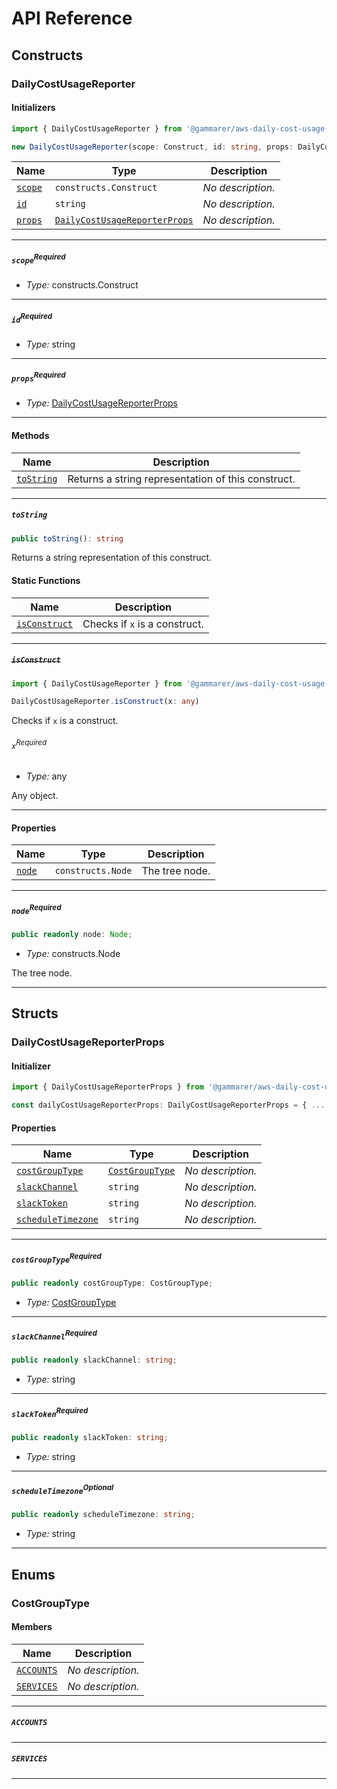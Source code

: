 # API Reference <a name="API Reference" id="api-reference"></a>

## Constructs <a name="Constructs" id="Constructs"></a>

### DailyCostUsageReporter <a name="DailyCostUsageReporter" id="@gammarer/aws-daily-cost-usage-reporter.DailyCostUsageReporter"></a>

#### Initializers <a name="Initializers" id="@gammarer/aws-daily-cost-usage-reporter.DailyCostUsageReporter.Initializer"></a>

```typescript
import { DailyCostUsageReporter } from '@gammarer/aws-daily-cost-usage-reporter'

new DailyCostUsageReporter(scope: Construct, id: string, props: DailyCostUsageReporterProps)
```

| **Name** | **Type** | **Description** |
| --- | --- | --- |
| <code><a href="#@gammarer/aws-daily-cost-usage-reporter.DailyCostUsageReporter.Initializer.parameter.scope">scope</a></code> | <code>constructs.Construct</code> | *No description.* |
| <code><a href="#@gammarer/aws-daily-cost-usage-reporter.DailyCostUsageReporter.Initializer.parameter.id">id</a></code> | <code>string</code> | *No description.* |
| <code><a href="#@gammarer/aws-daily-cost-usage-reporter.DailyCostUsageReporter.Initializer.parameter.props">props</a></code> | <code><a href="#@gammarer/aws-daily-cost-usage-reporter.DailyCostUsageReporterProps">DailyCostUsageReporterProps</a></code> | *No description.* |

---

##### `scope`<sup>Required</sup> <a name="scope" id="@gammarer/aws-daily-cost-usage-reporter.DailyCostUsageReporter.Initializer.parameter.scope"></a>

- *Type:* constructs.Construct

---

##### `id`<sup>Required</sup> <a name="id" id="@gammarer/aws-daily-cost-usage-reporter.DailyCostUsageReporter.Initializer.parameter.id"></a>

- *Type:* string

---

##### `props`<sup>Required</sup> <a name="props" id="@gammarer/aws-daily-cost-usage-reporter.DailyCostUsageReporter.Initializer.parameter.props"></a>

- *Type:* <a href="#@gammarer/aws-daily-cost-usage-reporter.DailyCostUsageReporterProps">DailyCostUsageReporterProps</a>

---

#### Methods <a name="Methods" id="Methods"></a>

| **Name** | **Description** |
| --- | --- |
| <code><a href="#@gammarer/aws-daily-cost-usage-reporter.DailyCostUsageReporter.toString">toString</a></code> | Returns a string representation of this construct. |

---

##### `toString` <a name="toString" id="@gammarer/aws-daily-cost-usage-reporter.DailyCostUsageReporter.toString"></a>

```typescript
public toString(): string
```

Returns a string representation of this construct.

#### Static Functions <a name="Static Functions" id="Static Functions"></a>

| **Name** | **Description** |
| --- | --- |
| <code><a href="#@gammarer/aws-daily-cost-usage-reporter.DailyCostUsageReporter.isConstruct">isConstruct</a></code> | Checks if `x` is a construct. |

---

##### ~~`isConstruct`~~ <a name="isConstruct" id="@gammarer/aws-daily-cost-usage-reporter.DailyCostUsageReporter.isConstruct"></a>

```typescript
import { DailyCostUsageReporter } from '@gammarer/aws-daily-cost-usage-reporter'

DailyCostUsageReporter.isConstruct(x: any)
```

Checks if `x` is a construct.

###### `x`<sup>Required</sup> <a name="x" id="@gammarer/aws-daily-cost-usage-reporter.DailyCostUsageReporter.isConstruct.parameter.x"></a>

- *Type:* any

Any object.

---

#### Properties <a name="Properties" id="Properties"></a>

| **Name** | **Type** | **Description** |
| --- | --- | --- |
| <code><a href="#@gammarer/aws-daily-cost-usage-reporter.DailyCostUsageReporter.property.node">node</a></code> | <code>constructs.Node</code> | The tree node. |

---

##### `node`<sup>Required</sup> <a name="node" id="@gammarer/aws-daily-cost-usage-reporter.DailyCostUsageReporter.property.node"></a>

```typescript
public readonly node: Node;
```

- *Type:* constructs.Node

The tree node.

---


## Structs <a name="Structs" id="Structs"></a>

### DailyCostUsageReporterProps <a name="DailyCostUsageReporterProps" id="@gammarer/aws-daily-cost-usage-reporter.DailyCostUsageReporterProps"></a>

#### Initializer <a name="Initializer" id="@gammarer/aws-daily-cost-usage-reporter.DailyCostUsageReporterProps.Initializer"></a>

```typescript
import { DailyCostUsageReporterProps } from '@gammarer/aws-daily-cost-usage-reporter'

const dailyCostUsageReporterProps: DailyCostUsageReporterProps = { ... }
```

#### Properties <a name="Properties" id="Properties"></a>

| **Name** | **Type** | **Description** |
| --- | --- | --- |
| <code><a href="#@gammarer/aws-daily-cost-usage-reporter.DailyCostUsageReporterProps.property.costGroupType">costGroupType</a></code> | <code><a href="#@gammarer/aws-daily-cost-usage-reporter.CostGroupType">CostGroupType</a></code> | *No description.* |
| <code><a href="#@gammarer/aws-daily-cost-usage-reporter.DailyCostUsageReporterProps.property.slackChannel">slackChannel</a></code> | <code>string</code> | *No description.* |
| <code><a href="#@gammarer/aws-daily-cost-usage-reporter.DailyCostUsageReporterProps.property.slackToken">slackToken</a></code> | <code>string</code> | *No description.* |
| <code><a href="#@gammarer/aws-daily-cost-usage-reporter.DailyCostUsageReporterProps.property.scheduleTimezone">scheduleTimezone</a></code> | <code>string</code> | *No description.* |

---

##### `costGroupType`<sup>Required</sup> <a name="costGroupType" id="@gammarer/aws-daily-cost-usage-reporter.DailyCostUsageReporterProps.property.costGroupType"></a>

```typescript
public readonly costGroupType: CostGroupType;
```

- *Type:* <a href="#@gammarer/aws-daily-cost-usage-reporter.CostGroupType">CostGroupType</a>

---

##### `slackChannel`<sup>Required</sup> <a name="slackChannel" id="@gammarer/aws-daily-cost-usage-reporter.DailyCostUsageReporterProps.property.slackChannel"></a>

```typescript
public readonly slackChannel: string;
```

- *Type:* string

---

##### `slackToken`<sup>Required</sup> <a name="slackToken" id="@gammarer/aws-daily-cost-usage-reporter.DailyCostUsageReporterProps.property.slackToken"></a>

```typescript
public readonly slackToken: string;
```

- *Type:* string

---

##### `scheduleTimezone`<sup>Optional</sup> <a name="scheduleTimezone" id="@gammarer/aws-daily-cost-usage-reporter.DailyCostUsageReporterProps.property.scheduleTimezone"></a>

```typescript
public readonly scheduleTimezone: string;
```

- *Type:* string

---



## Enums <a name="Enums" id="Enums"></a>

### CostGroupType <a name="CostGroupType" id="@gammarer/aws-daily-cost-usage-reporter.CostGroupType"></a>

#### Members <a name="Members" id="Members"></a>

| **Name** | **Description** |
| --- | --- |
| <code><a href="#@gammarer/aws-daily-cost-usage-reporter.CostGroupType.ACCOUNTS">ACCOUNTS</a></code> | *No description.* |
| <code><a href="#@gammarer/aws-daily-cost-usage-reporter.CostGroupType.SERVICES">SERVICES</a></code> | *No description.* |

---

##### `ACCOUNTS` <a name="ACCOUNTS" id="@gammarer/aws-daily-cost-usage-reporter.CostGroupType.ACCOUNTS"></a>

---


##### `SERVICES` <a name="SERVICES" id="@gammarer/aws-daily-cost-usage-reporter.CostGroupType.SERVICES"></a>

---

